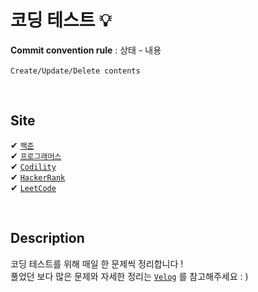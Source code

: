 # 코딩 테스트 💡

**Commit convention rule** : 상태 - 내용  
<br>
`Create/Update/Delete contents`

<br>

## Site
✔︎ [`백준`](https://www.acmicpc.net/) <br>
✔︎ [`프로그래머스`](https://programmers.co.kr/) <br>
✔︎ [`Codility`](https://app.codility.com/programmers/) <br>
✔︎ [`HackerRank`](https://www.hackerrank.com/dashboard/) <br>
✔︎ [`LeetCode`](https://leetcode.com/)

<br>

## Description
코딩 테스트를 위해 매일 한 문제씩 정리합니다 !
<br>
풀었던 보다 많은 문제와 자세한 정리는 [`Velog`](https://velog.io/@shiningcastle) 를 참고해주세요 : )

